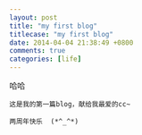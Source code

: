 ```yaml
---
layout: post
title: "my first blog"
titlecase: "my first blog"
date: 2014-04-04 21:38:49 +0800
comments: true
categories: [life]
---
```


哈哈

	这是我的第一篇blog，献给我最爱的cc~
	
	两周年快乐  (*^_^*) 
	
<!--more-->